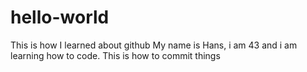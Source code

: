 # hello-world
This is how I learned about github
My name is Hans, i am 43 and i am learning how to code.
This is how to commit things
